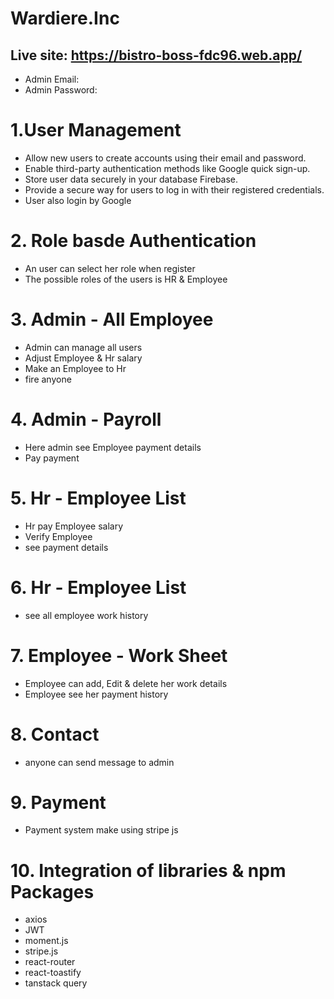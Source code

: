 # Wardiere.Inc
## Live site: https://bistro-boss-fdc96.web.app/

* Admin Email: 
* Admin Password:

# 1.User Management
* Allow new users to create accounts using their email and password.
* Enable third-party authentication methods like Google quick sign-up.
* Store user data securely in your database Firebase.
* Provide a secure way for users to log in with their registered credentials.
* User also login by Google

# 2. Role basde Authentication
* An user can select her role when register
* The possible roles of the users is HR & Employee

# 3. Admin - All Employee
* Admin can manage all users
* Adjust Employee & Hr salary
* Make an Employee to Hr
* fire anyone

# 4. Admin - Payroll
* Here admin see Employee payment details 
* Pay payment

# 5. Hr - Employee List
* Hr pay Employee salary
* Verify Employee
* see payment details

# 6. Hr - Employee List
* see all employee work history

# 7. Employee - Work Sheet
* Employee can add, Edit & delete her work details
* Employee see her payment history

# 8. Contact
* anyone can send message to admin

# 9. Payment 
* Payment system make using stripe js

# 10. Integration of libraries & npm Packages
* axios
* JWT
* moment.js
* stripe.js
* react-router
* react-toastify
* tanstack query






